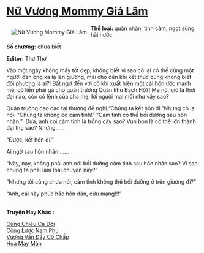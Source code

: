 <a href="https://utruyen.com/nu-vuong-mommy-gia-lam/17378/" title="Nữ Vương Mommy Giá Lâm"><h1>Nữ Vương Mommy Giá Lâm</h1></a><div style="display:table"><img align="right" style="float: left; padding: 10px;" src="https://utruyen.com/images/story/200x260/nu-vuong-mommy-gia-lam.jpg" alt="Nữ Vương Mommy Giá Lâm"><b>Thể loại: </b>quân nhân, tình cảm, ngọt sủng, hài hước<p></p><b>Số chương:</b> chưa biết <p></p><b>Editor:</b> Thơ Thơ<p></p>Vào một ngày không mấy tốt đẹp, không biết vì sao cô lại có thể cùng một người đàn ông xa lạ lên giường, mãi cho đến khi kết thúc cũng không biết đối phương là ai?! Bất ngờ đến với cô khi xuất hiện một cái hôn ước mạnh mẽ, cô liền phải gả cho quân trường Quân khu Bạch Hổ?! Mẹ nó, giờ là thời đại nào, còn có lệnh của cha mẹ, lời người mai mối như vậy sao?<p></p>Quân trường cao cao tại thượng đề nghị.“Chúng ta kết hôn đi.”Nhưng cô lại nói: “Chúng ta không có cảm tình!” “Cảm tình có thể bồi dưỡng sau hôn nhân.”  Dựa, anh coi cảm tình là trồng cây sao? Vun bón là có thể lớn thành đại thụ sao? Nhưng…… <p></p>“Được, kết hôn đi.”<p></p>Ai ngờ sau hôn nhân ……<p></p>“Này, này, không phải anh nói bồi dưỡng cảm tình sau hôn nhân sao? Vì sao chúng ta phải làm loại chuyện này?” <p></p>“Nhưng tôi cũng chưa nói, cảm tình không thể bồi dưỡng ở trên giường đi?” <p></p>“Anh, cái này phúc hắc hỗn đản, cứu mạng!!!”</div><p><br><b>Truyện Hay Khác :</b></p><a href="https://utruyen.com/cung-chieu-ca-doi/24865/" alt="Cưng Chiều Cả Đời">Cưng Chiều Cả Đời</a><br/><a href="https://github.com/quanluxury/ngontinhhot/tree/master/truyenhay/15986/" alt="Công Lược Nam Phụ">Công Lược Nam Phụ</a><br/><a href="https://github.com/mlquan/truyenhay/tree/master/truyenhay/24862/" alt="Vương Vấn Đầy Cố Chấp">Vương Vấn Đầy Cố Chấp</a><br/><a href="https://github.com/quanluxury/dammy/tree/master/truyenhay/19451/" alt="Hoa May Mắn">Hoa May Mắn</a><br/>